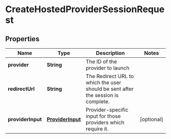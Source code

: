 

# CreateHostedProviderSessionRequest


## Properties

| Name | Type | Description | Notes |
|------------ | ------------- | ------------- | -------------|
|**provider** | **String** | The ID of the provider to launch |  |
|**redirectUrl** | **String** | The Redirect URL to which the user should be sent after the session is complete. |  |
|**providerInput** | [**ProviderInput**](ProviderInput.md) | Provider-specific input for those providers which require it. |  [optional] |



